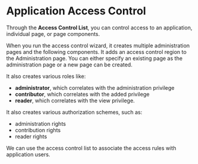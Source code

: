 # Application Access Control

Through the **Access Control List**, you can control access to an application, individual page, or page components. 

When you run the access control wizard, it creates multiple administration pages and the following components. It adds an access control region to the Administration page. You can either specify an existing page as the administration page or a new page can be created.

It also creates various roles like:

- **administrator**, which correlates with the administration privilege
- **contributor**, which correlates with the added privilege
- **reader**, which correlates with the view privilege. 

It also creates various authorization schemes, such as:

- administration rights
- contribution rights
- reader rights

We can use the access control list to associate the access rules with application users. 


